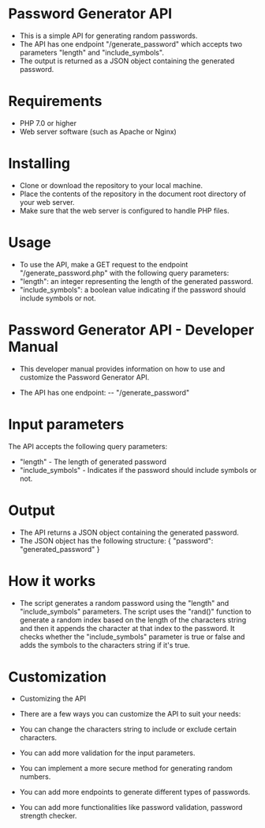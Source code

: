 # Password Generator API
- This is a simple API for generating random passwords. 
- The API has one endpoint "/generate_password" which accepts two parameters "length" and "include_symbols". 
- The output is returned as a JSON object containing the generated password.

# Requirements
- PHP 7.0 or higher
- Web server software (such as Apache or Nginx)

# Installing
- Clone or download the repository to your local machine.
- Place the contents of the repository in the document root directory of your web server.
- Make sure that the web server is configured to handle PHP files.

# Usage
- To use the API, make a GET request to the endpoint "/generate_password.php" with the following query parameters:
- "length": an integer representing the length of the generated password.
- "include_symbols": a boolean value indicating if the password should include symbols or not.


# Password Generator API - Developer Manual
- This developer manual provides information on how to use and customize the Password Generator API.

- The API has one endpoint:
-- "/generate_password"

# Input parameters
The API accepts the following query parameters:
- "length" - The length of generated password
- "include_symbols" - Indicates if the password should include symbols or not.

# Output
- The API returns a JSON object containing the generated password. 
- The JSON object has the following structure:
{
    "password": "generated_password"
}

# How it works
- The script generates a random password using the "length" and "include_symbols" parameters. The script uses the "rand()" function to generate a random index based on the length of the characters string and then it appends the character at that index to the password. It checks whether the "include_symbols" parameter is true or false and adds the symbols to the characters string if it's true.

# Customization
- Customizing the API
- There are a few ways you can customize the API to suit your needs:

- You can change the characters string to include or exclude certain characters.
- You can add more validation for the input parameters.
- You can implement a more secure method for generating random numbers.
- You can add more endpoints to generate different types of passwords.
- You can add more functionalities like password validation, password strength checker.
